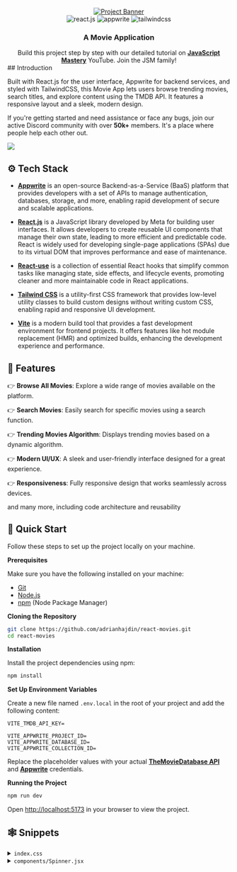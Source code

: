 <div align="center">
  <br />
    <a href="https://www.youtube.com/watch?v=dCLhUialKPQ" target="_blank">
      <img src="public/readme/hero.png" alt="Project Banner">
    </a>
  <br />
  
  <div>
    <img src="https://img.shields.io/badge/-React_JS-black?style=for-the-badge&logoColor=white&logo=react&color=61DAFB" alt="react.js" />
    <img src="https://img.shields.io/badge/-Appwrite-black?style=for-the-badge&logoColor=white&logo=appwrite&color=FD366E" alt="appwrite" />
    <img src="https://img.shields.io/badge/-Tailwind_CSS-black?style=for-the-badge&logoColor=white&logo=tailwindcss&color=06B6D4" alt="tailwindcss" />
  </div>

  <h3 align="center">A Movie Application</h3>

   <div align="center">
     Build this project step by step with our detailed tutorial on <a href="https://www.youtube.com/@javascriptmastery/videos" target="_blank"><b>JavaScript Mastery</b></a> YouTube. Join the JSM family!
    </div>
</div>
## <a name="introduction"> Introduction</a>

Built with React.js for the user interface, Appwrite for backend services, and styled with TailwindCSS, this Movie App lets users browse trending movies, search titles, and explore content using the TMDB API. It features a responsive layout and a sleek, modern design.

If you're getting started and need assistance or face any bugs, join our active Discord community with over **50k+** members. It's a place where people help each other out.

<a href="https://discord.com/invite/n6EdbFJ" target="_blank"><img src="https://github.com/sujatagunale/EasyRead/assets/151519281/618f4872-1e10-42da-8213-1d69e486d02e" /></a>

## <a name="tech-stack">⚙️ Tech Stack</a>

- **[Appwrite](https://appwrite.io/)** is an open-source Backend-as-a-Service (BaaS) platform that provides developers with a set of APIs to manage authentication, databases, storage, and more, enabling rapid development of secure and scalable applications.

- **[React.js](https://react.dev/reference/react)** is a JavaScript library developed by Meta for building user interfaces. It allows developers to create reusable UI components that manage their own state, leading to more efficient and predictable code. React is widely used for developing single-page applications (SPAs) due to its virtual DOM that improves performance and ease of maintenance.

- **[React-use](https://github.com/streamich/react-use)** is a collection of essential React hooks that simplify common tasks like managing state, side effects, and lifecycle events, promoting cleaner and more maintainable code in React applications.

- **[Tailwind CSS](https://tailwindcss.com/)** is a utility-first CSS framework that provides low-level utility classes to build custom designs without writing custom CSS, enabling rapid and responsive UI development.

- **[Vite](https://vite.dev/)** is a modern build tool that provides a fast development environment for frontend projects. It offers features like hot module replacement (HMR) and optimized builds, enhancing the development experience and performance.


## <a name="features">🔋 Features</a>

👉 **Browse All Movies**: Explore a wide range of movies available on the platform.

👉 **Search Movies**: Easily search for specific movies using a search function.

👉 **Trending Movies Algorithm**: Displays trending movies based on a dynamic algorithm.

👉 **Modern UI/UX**: A sleek and user-friendly interface designed for a great experience.

👉 **Responsiveness**: Fully responsive design that works seamlessly across devices.

and many more, including code architecture and reusability

## <a name="quick-start">🤸 Quick Start</a>

Follow these steps to set up the project locally on your machine.

**Prerequisites**

Make sure you have the following installed on your machine:

- [Git](https://git-scm.com/)
- [Node.js](https://nodejs.org/en)
- [npm](https://www.npmjs.com/) (Node Package Manager)

**Cloning the Repository**

```bash
git clone https://github.com/adrianhajdin/react-movies.git
cd react-movies

```

**Installation**

Install the project dependencies using npm:

```bash
npm install
```

**Set Up Environment Variables**

Create a new file named `.env.local` in the root of your project and add the following content:

```env
VITE_TMDB_API_KEY=

VITE_APPWRITE_PROJECT_ID=
VITE_APPWRITE_DATABASE_ID=
VITE_APPWRITE_COLLECTION_ID=
```

Replace the placeholder values with your actual **[TheMovieDatabase API](https://developer.themoviedb.org/reference/intro/getting-started)** and **[Appwrite](https://apwr.dev/JSM050)** credentials.

**Running the Project**

```bash
npm run dev
```

Open [http://localhost:5173](http://localhost:5173) in your browser to view the project.

## <a name="snippets">🕸️ Snippets</a>

<details>
<summary><code>index.css</code></summary>

```css
@import url("https://fonts.googleapis.com/css2?family=DM+Sans:ital,opsz,wght@0,9..40,100..1000;1,9..40,100..1000&display=swap");
@import url("https://fonts.googleapis.com/css2?family=Bebas+Neue&display=swap");

@import "tailwindcss";

@theme {
  --color-primary: #030014;

  --color-light-100: #cecefb;
  --color-light-200: #a8b5db;

  --color-gray-100: #9ca4ab;

  --color-dark-100: #0f0d23;

  --font-dm-sans: DM Sans, sans-serif;

  --breakpoint-xs: 480px;

  --background-image-hero-pattern: url("/hero-bg.png");
}

@layer base {
  body {
    font-family: "DM Sans", serif;
    font-optical-sizing: auto;
    background: #030014;
  }

  h1 {
    @apply mx-auto max-w-4xl text-center text-5xl font-bold leading-tight tracking-[-1%] text-white sm:text-[64px] sm:leading-[76px];
  }

  h2 {
    @apply text-2xl font-bold text-white sm:text-3xl;
  }

  main {
    @apply min-h-screen relative bg-primary;
  }

  header {
    @apply sm:mt-10 mt-5;
  }

  header img {
    @apply w-full max-w-lg h-auto object-contain mx-auto drop-shadow-md;
  }
}

@layer components {
  .pattern {
    @apply bg-hero-pattern w-full h-screen bg-center bg-cover absolute z-0;
  }

  .wrapper {
    @apply px-5 py-12 xs:p-10 max-w-7xl mx-auto flex flex-col relative z-10;
  }

  .trending {
    @apply mt-20;

    & ul {
      @apply flex flex-row overflow-y-auto gap-5 -mt-10 w-full hide-scrollbar;
    }

    & ul li {
      @apply min-w-[230px] flex flex-row items-center;
    }

    & ul li p {
      @apply fancy-text mt-[22px] text-nowrap;
    }

    & ul li img {
      @apply w-[127px] h-[163px] rounded-lg object-cover -ml-3.5;
    }
  }

  .search {
    @apply w-full bg-light-100/5 px-4 py-3 rounded-lg mt-10 max-w-3xl mx-auto;

    & div {
      @apply relative flex items-center;
    }

    & img {
      @apply absolute left-2 h-5 w-5;
    }

    & input {
      @apply w-full bg-transparent py-2 sm:pr-10 pl-10 text-base text-gray-200 placeholder-light-200 outline-hidden;
    }
  }

  .all-movies {
    @apply space-y-9;

    & ul {
      @apply grid grid-cols-1 gap-5 xs:grid-cols-2 md:grid-cols-3 lg:grid-cols-4;
    }
  }

  .movie-card {
    @apply bg-dark-100 p-5 rounded-2xl shadow-inner shadow-light-100/10;

    & img {
      @apply rounded-lg h-auto w-full;
    }

    & h3 {
      @apply text-white font-bold text-base line-clamp-1;
    }

    & .content {
      @apply mt-2 flex flex-row items-center flex-wrap gap-2;
    }

    & .rating {
      @apply flex flex-row items-center gap-1;
    }

    & .rating img {
      @apply size-4 object-contain;
    }

    & .rating p {
      @apply font-bold text-base text-white;
    }

    & .content span {
      @apply text-sm text-gray-100;
    }

    & .content .lang {
      @apply capitalize text-gray-100 font-medium text-base;
    }

    & .content .year {
      @apply text-gray-100 font-medium text-base;
    }
  }
}

@utility text-gradient {
  @apply bg-linear-to-r from-[#D6C7FF] to-[#AB8BFF] bg-clip-text text-transparent;
}

@utility fancy-text {
  -webkit-text-stroke: 5px rgba(206, 206, 251, 0.5);
  font-size: 190px;
  font-family: "Bebas Neue", sans-serif;
}

@utility hide-scrollbar {
  -ms-overflow-style: none;
  scrollbar-width: none;

  &::-webkit-scrollbar {
    display: none;
  }
}
```

</details>

<details>
<summary><code>components/Spinner.jsx</code></summary>

```jsx
import React from 'react'

const Spinner = () => {
  return (
    <div role="status">
      <svg aria-hidden="true"
           className="w-8 h-8 text-gray-200 animate-spin dark:text-gray-600 fill-indigo-600"
           viewBox="0 0 100 101" fill="none" xmlns="http://www.w3.org/2000/svg">
        <path
          d="M100 50.5908C100 78.2051 77.6142 100.591 50 100.591C22.3858 100.591 0 78.2051 0 50.5908C0 22.9766 22.3858 0.59082 50 0.59082C77.6142 0.59082 100 22.9766 100 50.5908ZM9.08144 50.5908C9.08144 73.1895 27.4013 91.5094 50 91.5094C72.5987 91.5094 90.9186 73.1895 90.9186 50.5908C90.9186 27.9921 72.5987 9.67226 50 9.67226C27.4013 9.67226 9.08144 27.9921 9.08144 50.5908Z"
          fill="currentColor"/>
        <path
          d="M93.9676 39.0409C96.393 38.4038 97.8624 35.9116 97.0079 33.5539C95.2932 28.8227 92.871 24.3692 89.8167 20.348C85.8452 15.1192 80.8826 10.7238 75.2124 7.41289C69.5422 4.10194 63.2754 1.94025 56.7698 1.05124C51.7666 0.367541 46.6976 0.446843 41.7345 1.27873C39.2613 1.69328 37.813 4.19778 38.4501 6.62326C39.0873 9.04874 41.5694 10.4717 44.0505 10.1071C47.8511 9.54855 51.7191 9.52689 55.5402 10.0491C60.8642 10.7766 65.9928 12.5457 70.6331 15.2552C75.2735 17.9648 79.3347 21.5619 82.5849 25.841C84.9175 28.9121 86.7997 32.2913 88.1811 35.8758C89.083 38.2158 91.5421 39.6781 93.9676 39.0409Z"
          fill="currentFill"/>
      </svg>
      <span className="sr-only">Loading...</span>
    </div>
  )
}
export default Spinner
```
</details>

